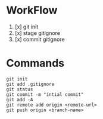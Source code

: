 # WorkFlow
1. [x] git init
2. [x] stage gitignore
3. [x] commit gitignore


# Commands

 ```
git init
git add .gitignore
git status
git commit -m "intial commit"
git add -A
git remote add origin <remote-url>
git push origin <branch-name>
```
